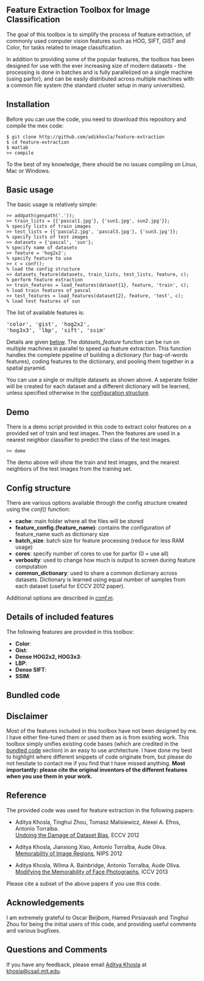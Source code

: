 Feature Extraction Toolbox for Image Classification
---------------------------------------------------

The goal of this toolbox is to simplify the process of feature extraction, of commonly used computer vision features such as HOG, SIFT, GIST and Color, for tasks related to image classification. 

In addition to providing some of the popular features, the toolbox has been designed for use with the ever increasing size of modern datasets - the processing is done in batches and is fully parallelized on a single machine (using parfor), and can be easily distributed across multiple machines with a common file system (the standard cluster setup in many universities).

Installation
------------
Before you can use the code, you need to download this repository and compile the mex code:

    $ git clone http://github.com/adikhosla/feature-extraction
    $ cd feature-extraction
    $ matlab
    >> compile
    
To the best of my knowledge, there should be no issues compiling on Linux, Mac or Windows.

Basic usage
-----------

The basic usage is relatively simple:
    
    >> addpath(genpath('.'));
    >> train_lists = {{'pascal1.jpg'}, {'sun1.jpg', sun2.jpg'}};            % specify lists of train images
    >> test_lists = {{'pascal2.jpg', 'pascal3.jpg'}, {'sun3.jpg'}};         % specify lists of test images
    >> datasets = {'pascal', 'sun'};                                        % specify name of datasets
    >> feature = 'hog2x2';                                                  % specify feature to use 
    >> c = conf();                                                          % load the config structure
    >> datasets_feature(datasets, train_lists, test_lists, feature, c);     % perform feature extraction
    >> train_features = load_features(dataset{1}, feature, 'train', c);     % load train features of pascal
    >> test_features = load_features(dataset{2}, feature, 'test', c);       % load test features of sun

The list of available features is: <pre>'color', 'gist', 'hog2x2', 'hog3x3', 'lbp', 'sift', 'ssim'</pre> 

Details are given <a href="#details-of-included-features">below</a>. The <i>datasets_feature</i> function can be run on multiple machines in parallel to speed up feature extraction. This function handles the complete pipeline of building a dictionary (for bag-of-words features), coding features to the dictionary, and pooling them together in a spatial pyramid.

You can use a single or multiple datasets as shown above. A seperate folder will be created for each dataset and a different dictionary will be learned, unless specified otherwise in the <a href="#config-structure">configuration structure</a>.

Demo
----

There is a demo script provided in this code to extract color features on a provided set of train and test images. Then the features are used in a nearest neighbor classifier to predict the class of the test images.

    >> demo

The demo above will show the train and test images, and the nearest neighbors of the test images from the training set.

Config structure
----------------

There are various options available through the config structure created using the <i>conf()</i> function:
 - <b>cache</b>: main folder where all the files will be stored
 - <b>feature_config.(feature_name)</b>: contains the configuration of feature_name such as dictionary size
 - <b>batch_size</b>: batch size for feature processing (reduce for less RAM usage)
 - <b>cores</b>: specify number of cores to use for parfor (0 = use all)
 - <b>verbosity</b>: used to change how much is output to screen during feature computation
 - <b>common_dictionary</b>: used to share a common dictionary across datasets. Dictionary is learned using equal number of samples from each dataset (useful for ECCV 2012 paper).

Additional options are described in <i><a href="https://github.com/adikhosla/feature-extraction/blob/master/util/conf.m">conf.m</a></i>.


Details of included features
----------------------------

The following features are provided in this toolbox:
 - <b>Color</b>: 
 - <b>Gist</b>: 
 - <b>Dense HOG2x2, HOG3x3</b>: 
 - <b>LBP</b>: 
 - <b>Dense SIFT</b>:
 - <b>SSIM</b>:

Bundled code
------------



Disclaimer
----------

Most of the features included in this toolbox have not been designed by me. I have either fine-tuned them or used them as is from existing work. This toolbox simply unifies existing code bases (which are credited in the <a href="#bundled-code">bundled code</a> section) in an easy to use architecture. I have done my best to highlight where different snippets of code originate from, but please do not hesitate to contact me if you find that I have missed anything. <b>Most importantly: please cite the original inventors of the different features when you use them in your work.</b>

Reference
---------

The provided code was used for feature extraction in the following papers:
 - Aditya Khosla, Tinghui Zhou, Tomasz Malisiewicz, Alexei A. Efros, Antonio Torralba.
 <br><a href="http://undoingbias.csail.mit.edu">Undoing the Damage of Dataset Bias</a>, ECCV 2012

 - Aditya Khosla, Jianxiong Xiao, Antonio Torralba, Aude Oliva.
 <br><a href="http://people.csail.mit.edu/khosla/projects/regionmem/">Memorability of Image Regions</a>, NIPS 2012

 - Aditya Khosla, Wilma A. Bainbridge, Antonio Torralba, Aude Oliva. 
 <br><a href="http://people.csail.mit.edu/khosla">Modifying the Memorability of Face Photographs</a>, ICCV 2013

Please cite a subset of the above papers if you use this code.

Acknowledgements
----------------

I am extremely grateful to Oscar Beijbom, Hamed Pirsiavash and Tinghui Zhou for being the initial users of this code, and providing useful comments and various bugfixes.

Questions and Comments
----------------------
If you have any feedback, please email <a href="http://people.csail.mit.edu/khosla">Aditya Khosla</a> at <a href="mailto:khosla@csail.mit.edu">khosla@csail.mit.edu</a>.

